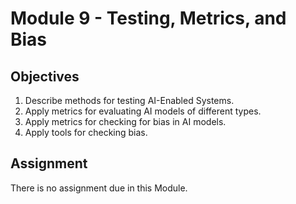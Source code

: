 # Module 9 - Testing, Metrics, and Bias

## Objectives
1. Describe methods for testing AI-Enabled Systems.
2. Apply metrics for evaluating AI models of different types.
3. Apply metrics for checking for bias in AI models.
4. Apply tools for checking bias.


## Assignment
There is no assignment due in this Module.